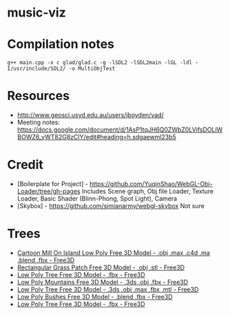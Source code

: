 # music-viz

# Compilation notes

```
g++ main.cpp -x c glad/glad.c -g -lSDL2 -lSDL2main -lGL -ldl -I/usr/include/SDL2/ -o MultiObjTest
```

# Resources

* http://www.geosci.usyd.edu.au/users/jboyden/vad/
* Meeting notes: https://docs.google.com/document/d/1AsP1tqJH6Q0ZWbZ0LVifsDOLlWBOWZ6_yWT82G8zClY/edit#heading=h.sdgaewml23b5

# Credit
- [Boilerplate for Project] - https://github.com/YuqinShao/WebGL-Obj-Loader/tree/gh-pages
Includes Scene graph, Obj file Loader, Texture Loader, Basic Shader (Blinn-Phong, Spot Light), Camera
- [Skybox] - https://github.com/simianarmy/webgl-skybox
Not sure
# Trees

- [Cartoon Mill On Island Low Poly Free 3D Model - .obj .max .c4d .ma .blend .fbx - Free3D](https://free3d.com/3d-model/cartoon-mill-on-island-low-poly-25625.html)
- [Rectangular Grass Patch Free 3D Model - .obj .stl - Free3D](https://free3d.com/3d-model/-rectangular-grass-patch--205749.html)
- [Low Poly Tree Free 3D Model - .fbx - Free3D](https://free3d.com/3d-model/low-poly-tree-449895.html)
- [Low Poly Mountains Free 3D Model - .3ds .obj .fbx - Free3D](https://free3d.com/3d-model/low-poly-mountains-94652.html)
- [Low Poly Tree Free 3D Model - .3ds .obj .max .fbx .mtl - Free3D](https://free3d.com/3d-model/low-poly-tree-18385.html)
- [Low Poly Bushes Free 3D Model - .blend .fbx - Free3D](https://free3d.com/3d-model/low-poly-bushes-799736.html)
- [Low Poly Tree Free 3D Model - .fbx - Free3D](https://free3d.com/3d-model/low-poly-snowy-tree-134146.html)
